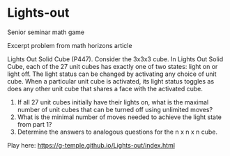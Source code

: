 # Lights-out
Senior seminar math game

Excerpt problem from math horizons article

Lights Out Solid Cube (P447). Consider the 3x3x3
cube. In Lights Out Solid Cube, each of the 27 unit
cubes has exactly one of two states: light on or light
off. The light status can be changed by activating
any choice of unit cube. When a particular unit cube
is activated, its light status toggles as does any other
unit cube that shares a face with the activated cube.

1) If all 27 unit cubes initially have their lights
on, what is the maximal number of unit
cubes that can be turned off using unlimited moves?
2) What is the minimal number of moves needed to
achieve the light state from part 1?
4) Determine the answers to analogous
questions for the n x n x n cube.

Play here: https://g-temple.github.io/Lights-out/index.html
